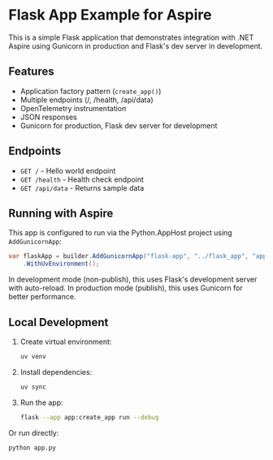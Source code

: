 # Flask App Example for Aspire

This is a simple Flask application that demonstrates integration with .NET Aspire using Gunicorn in production and Flask's dev server in development.

## Features

- Application factory pattern (`create_app()`)
- Multiple endpoints (/, /health, /api/data)
- OpenTelemetry instrumentation
- JSON responses
- Gunicorn for production, Flask dev server for development

## Endpoints

- `GET /` - Hello world endpoint
- `GET /health` - Health check endpoint
- `GET /api/data` - Returns sample data

## Running with Aspire

This app is configured to run via the Python.AppHost project using `AddGunicornApp`:

```csharp
var flaskApp = builder.AddGunicornApp("flask-app", "../flask_app", "app:create_app")
    .WithUvEnvironment();
```

In development mode (non-publish), this uses Flask's development server with auto-reload.
In production mode (publish), this uses Gunicorn for better performance.

## Local Development

1. Create virtual environment:
   ```bash
   uv venv
   ```

2. Install dependencies:
   ```bash
   uv sync
   ```

3. Run the app:
   ```bash
   flask --app app:create_app run --debug
   ```

Or run directly:
```bash
python app.py
```
